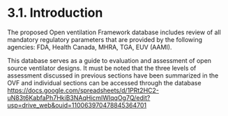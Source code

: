 # 3.1.  Introduction

The proposed Open ventilation Framework database includes review of all mandatory regulatory parameters that are provided by the following agencies: FDA, Health Canada, MHRA, TGA, EUV (AAMI).

This database serves as a guide to evaluation and assessment of open source ventilator designs. It must be noted that the three levels of assessment discussed in previous sections have been summarized in the OVF and individual sections can be accessed through the database https://docs.google.com/spreadsheets/d/1PRt2HC2-uN83t6KabfaPh7HkiB3NAqHicmlWIqqOg7Q/edit?usp=drive_web&ouid=110063970478845364701
 

